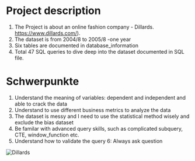# Project description
1. The Project is about an online fashion company - Dillards. https://www.dillards.com/).
2. The dataset is from 2004/8 to 2005/8 -one year 
3. Six tables are documented in database_information
4. Total 47 SQL queries to dive deep into the dataset documented in SQL file. 

# Schwerpunkte
1. Understand the meaning of variables: dependent and independent and able to crack the data
2. Understand to use different business metrics to analyze the data 
3. The dataset is messy and I need to use the statistical method wisely and exclude the bias dataset
4. Be familar with advanced query skills, such as complicated subquery, CTE, window_function etc. 
5. Understand how to validate the query 
6: Always ask question


![Dillards](https://user-images.githubusercontent.com/58776067/170771742-2159092d-44ab-42ff-a6e2-77e076f3c635.jpg)

<END>

